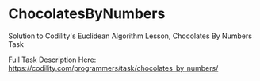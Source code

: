 # ChocolatesByNumbers
Solution to Codility's Euclidean Algorithm Lesson, Chocolates By Numbers Task

Full Task Description Here: https://codility.com/programmers/task/chocolates_by_numbers/
